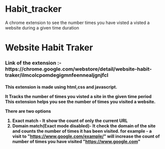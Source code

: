 # Habit_tracker
A chrome extension to see the number times you have visted a visted a website during a given time duration

<h1> Website Habit Traker</h1>

<h3> Link of the extension :- https://chrome.google.com/webstore/detail/website-habit-traker/ilmcolcpomdegigmnfeennealjgnjfcl</h3>

<h4>This extension is made using html,css and javascript.

It Tracks the number of times you visted a site in the given time period
This extension helps you see the number of times you visited a website.

There are two options
1. Exact match - It show the count of only the current URL
2. Domain match(Exact mode disabled)- It check the domain of the site and counts the number of times it has been visited. for example - a visit to "https://www.google.com/example/" will increase the count of number of times you have 
 visited "https://www.google.com"
</h4>
